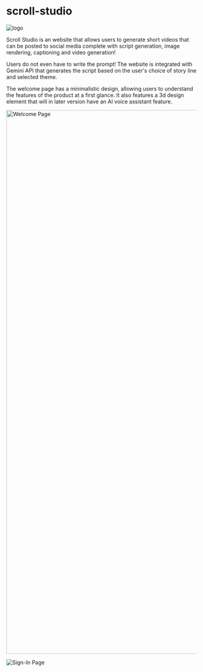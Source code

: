 # scroll-studio

![logo](https://github.com/user-attachments/assets/e06a35b1-07a0-41e9-9249-5e610454e622)


Scroll Studio is an website that allows users to generate short videos that can be posted to social media complete with script generation, image rendering, captioning and video generation!

Users do not even have to write the prompt! The website is integrated with Gemini API that generates the script based on the user's choice of story line and selected theme. 

The welcome page has a minimalistic design, allowing users to understand the features of the product at a first glance. It also features a 3d design element that will in later version have an AI voice assistant feature. 

<img width="1440" alt="Welcome Page" src="https://github.com/user-attachments/assets/300962d1-cbd9-42c0-a45e-c2dc0c05d8ae" />



![Sign-In Page](https://github.com/user-attachments/assets/c9be991d-32bc-4fb1-b7b8-937e714093e2)

